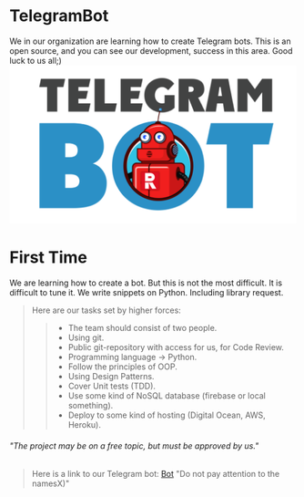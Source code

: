 # TelegramBot
We in our organization are learning how to create Telegram bots. This is an open source, and you can see our development, success in this area. Good luck to us all;)
![alt text](https://github.com/YesseyMelis/TelegramBot/blob/master/OurBotPhoto.png)
# First Time
We are learning how to create a bot. But this is not the most difficult. It is difficult to tune it. We write snippets on Python. Including library request.  
>Here are our tasks set by higher forces:  
>>- The team should consist of two people.
>>- Using git.
>>- Public git-repository with access for us, for Code Review.
>>- Programming language → Python.
>>- Follow the principles of OOP.
>>- Using Design Patterns.
>>- Cover Unit tests (TDD).
>>- Use some kind of NoSQL database (firebase or local something).
>>- Deploy to some kind of hosting (Digital Ocean, AWS, Heroku).
###### "The project may be on a free topic, but must be approved by us." ######
>Here is a link to our Telegram bot: [Bot](https://web.telegram.org/#/im?p=%40killThem_bot) "Do not pay attention to the namesX)"
